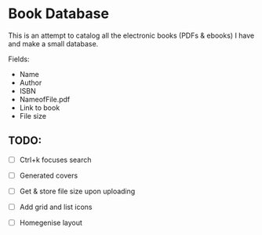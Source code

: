 # Book Database

This is an attempt to catalog all the electronic books (PDFs & ebooks) I have and make a small database.


Fields:

- Name
- Author
- ISBN
- NameofFile.pdf
- Link to book
- File size

## TODO:

- [ ] Ctrl+k focuses search
- [ ] Generated covers
- [ ] Get & store file size upon uploading
- [ ] Add grid and list icons
- [ ] Homegenise layout

